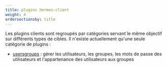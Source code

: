 ```yaml
---
title: plugins hermes-client
weight: 4
ordersectionsby: title
---
```


Les plugins clients sont regroupés par catégories servant le même objectif sur différents types de cibles. Il n'existe actuellement qu'une seule catégorie de plugins :

- [usersgroups](/setup/configuration/plugins/hermes-client/usersgroups/) : gérer les utilisateurs, les groupes, les mots de passe des utilisateurs et l'appartenance des utilisateurs aux groupes

